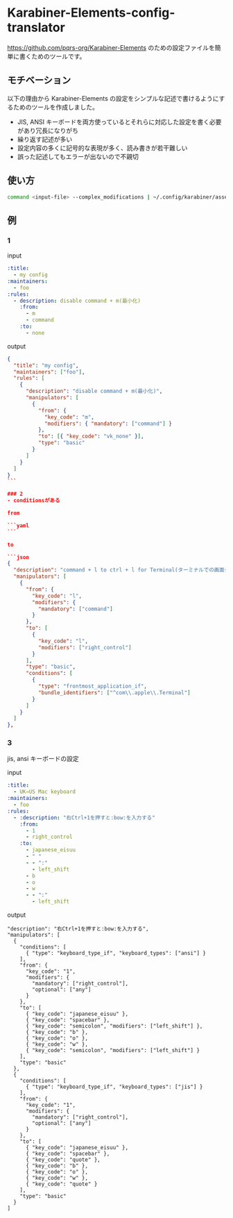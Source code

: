 # Karabiner-Elements-config-translator

https://github.com/pqrs-org/Karabiner-Elements のための設定ファイルを簡単に書くためのツールです。

## モチベーション

以下の理由から Karabiner-Elements の設定をシンプルな記述で書けるようにするためのツールを作成しました。

- JIS, ANSI キーボードを両方使っているとそれらに対応した設定を書く必要があり冗長になりがち
- 繰り返す記述が多い
- 設定内容の多くに記号的な表現が多く、読み書きが若干難しい
- 誤った記述してもエラーが出ないので不親切

## 使い方

```sh
command <input-file> --complex_modifications | ~/.config/karabiner/assets/complex_modifications/1234.json
```

## 例

### 1

input

```yaml
:title:
  - my config
:maintainers:
  - foo
:rules:
  - description: disable command + m(最小化)
    :from:
      - m
      - command
    :to:
      - none
```

output


````json
{
  "title": "my config",
  "maintainers": ["foo"],
  "rules": [
    {
      "description": "disable command + m(最小化)",
      "manipulators": [
        {
          "from": {
            "key_code": "m",
            "modifiers": { "mandatory": ["command"] }
          },
          "to": [{ "key_code": "vk_none" }],
          "type": "basic"
        }
      ]
    }
  ]
}
```

### 2
- conditionsがある

from

```yaml
```

to

```json
{
  "description": "command + l to ctrl + l for Terminal(ターミナルでの画面クリア対策)",
  "manipulators": [
    {
      "from": {
        "key_code": "l",
        "modifiers": {
          "mandatory": ["command"]
        }
      },
      "to": [
        {
          "key_code": "l",
          "modifiers": ["right_control"]
        }
      ],
      "type": "basic",
      "conditions": [
        {
          "type": "frontmost_application_if",
          "bundle_identifiers": ["^com\\.apple\\.Terminal"]
        }
      ]
    }
  ]
},
````

### 3
jis, ansi キーボードの設定

input

```yaml
:title:
  - UK→US Mac keyboard
:maintainers:
  - foo
:rules:
  - :description: "右Ctrl+1を押すと:bow:を入力する"
    :from:
      - 1
      - right_control
    :to:
      - japanese_eisuu
      - " "
      - - ":"
        - left_shift
      - b
      - o
      - w
      - - ":"
        - left_shift
```

output

```
"description": "右Ctrl+1を押すと:bow:を入力する",
"manipulators": [
  {
    "conditions": [
      { "type": "keyboard_type_if", "keyboard_types": ["ansi"] }
    ],
    "from": {
      "key_code": "1",
      "modifiers": {
        "mandatory": ["right_control"],
        "optional": ["any"]
      }
    },
    "to": [
      { "key_code": "japanese_eisuu" },
      { "key_code": "spacebar" },
      { "key_code": "semicolon", "modifiers": ["left_shift"] },
      { "key_code": "b" },
      { "key_code": "o" },
      { "key_code": "w" },
      { "key_code": "semicolon", "modifiers": ["left_shift"] }
    ],
    "type": "basic"
  },
  {
    "conditions": [
      { "type": "keyboard_type_if", "keyboard_types": ["jis"] }
    ],
    "from": {
      "key_code": "1",
      "modifiers": {
        "mandatory": ["right_control"],
        "optional": ["any"]
      }
    },
    "to": [
      { "key_code": "japanese_eisuu" },
      { "key_code": "spacebar" },
      { "key_code": "quote" },
      { "key_code": "b" },
      { "key_code": "o" },
      { "key_code": "w" },
      { "key_code": "quote" }
    ],
    "type": "basic"
  }
]
```
